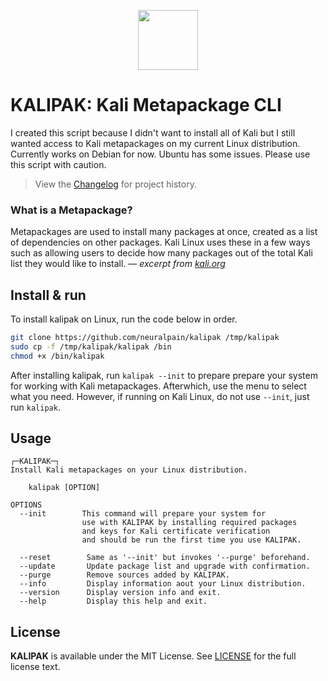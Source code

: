 <p align="center">
   <img src="https://user-images.githubusercontent.com/77242216/192156018-6c07bf52-5f00-492c-b06c-34c650fcdbdd.svg" height="96" >
</p>

# KALIPAK: Kali Metapackage CLI

I created this script because I didn't want to install all of Kali but I still wanted access to Kali metapackages on my current Linux distribution. Currently works on Debian for now. Ubuntu has some issues. Please use this script with caution.

> View the [Changelog](CHANGELOG.md) for project history.

### What is a Metapackage?

Metapackages are used to install many packages at once, created as a list of dependencies on other packages. Kali Linux uses these in a few ways such as allowing users to decide how many packages out of the total Kali list they would like to install. — *excerpt from [kali.org](https://www.kali.org/docs/general-use/metapackages)*

## Install & run

To install kalipak on Linux, run the code below in order.

   ```bash
   git clone https://github.com/neuralpain/kalipak /tmp/kalipak
   sudo cp -f /tmp/kalipak/kalipak /bin
   chmod +x /bin/kalipak
   ```

After installing kalipak, run `kalipak --init` to prepare prepare your system for working with Kali metapackages. Afterwhich, use the menu to select what you need. However, if running on Kali Linux, do not use `--init`, just run `kalipak`.

## Usage

```
┌─KALIPAK─┐
Install Kali metapackages on your Linux distribution.

    kalipak [OPTION]

OPTIONS
  --init        This command will prepare your system for
                use with KALIPAK by installing required packages
                and keys for Kali certificate verification
                and should be run the first time you use KALIPAK.

  --reset        Same as '--init' but invokes '--purge' beforehand.
  --update       Update package list and upgrade with confirmation.
  --purge        Remove sources added by KALIPAK.
  --info         Display information aout your Linux distribution.
  --version      Display version info and exit.
  --help         Display this help and exit.
```

## License

**KALIPAK** is available under the MIT License. See [LICENSE](LICENSE) for the full license text.
